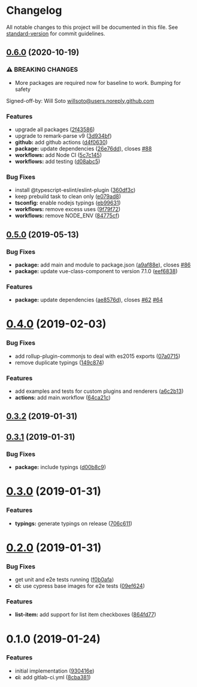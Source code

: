 # Changelog

All notable changes to this project will be documented in this file. See [standard-version](https://github.com/conventional-changelog/standard-version) for commit guidelines.

## [0.6.0](https://github.com/willsoto/vue-remark/compare/v0.5.0...v0.6.0) (2020-10-19)


### ⚠ BREAKING CHANGES

* More packages are required now for baseline to work. Bumping for safety

Signed-off-by: Will Soto <willsoto@users.noreply.github.com>

### Features

* upgrade all packages ([2f43586](https://github.com/willsoto/vue-remark/commit/2f435867b0b13313bf7998ad21359096790dafb4))
* upgrade to remark-parse v9 ([3d934bf](https://github.com/willsoto/vue-remark/commit/3d934bf3d1b01d3b4dcda9eb3aacd830fa99d5c3))
* **github:** add github actions ([d4f0630](https://github.com/willsoto/vue-remark/commit/d4f06305c27a769a78c4b3a53281a66b5e10f336))
* **package:** update dependencies ([26e76dd](https://github.com/willsoto/vue-remark/commit/26e76ddeae7f433fb99ded19f51e9d7d628d5625)), closes [#88](https://github.com/willsoto/vue-remark/issues/88)
* **workflows:** add Node CI ([5c7c145](https://github.com/willsoto/vue-remark/commit/5c7c145ecd36a281015a0c996886444b157af271))
* **workflows:** add testing ([d08abc5](https://github.com/willsoto/vue-remark/commit/d08abc562d4af8605eeb63ba0bb148ed86637ab5))


### Bug Fixes

* install @typescript-eslint/eslint-plugin ([360df3c](https://github.com/willsoto/vue-remark/commit/360df3ccbdd463544bc7b69870b8d7431f4492c0))
* keep prebuild task to clean only ([e079ad8](https://github.com/willsoto/vue-remark/commit/e079ad88970246d2429f9b957a2c01ce0ff6ce2c))
* **tsconfig:** enable nodejs typings ([eb99631](https://github.com/willsoto/vue-remark/commit/eb9963190e9db9e7e3238098cc59fedd8fb8b696))
* **workflows:** remove excess uses ([9f79f72](https://github.com/willsoto/vue-remark/commit/9f79f72c45f8c3e5cf6c4b6369281f0bc5a9a9e0))
* **workflows:** remove NODE_ENV ([84775cf](https://github.com/willsoto/vue-remark/commit/84775cfb23cf2b34ffeaad8c910a94ceb20a0c97))

## [0.5.0](https://github.com/willsoto/vue-remark/compare/v0.4.0...v0.5.0) (2019-05-13)


### Bug Fixes

* **package:** add main and module to package.json ([a9af88e](https://github.com/willsoto/vue-remark/commit/a9af88e)), closes [#86](https://github.com/willsoto/vue-remark/issues/86)
* **package:** update vue-class-component to version 7.1.0 ([eef6838](https://github.com/willsoto/vue-remark/commit/eef6838))


### Features

* **package:** update dependencies ([ae8576d](https://github.com/willsoto/vue-remark/commit/ae8576d)), closes [#62](https://github.com/willsoto/vue-remark/issues/62) [#64](https://github.com/willsoto/vue-remark/issues/64)



<a name="0.4.0"></a>
# [0.4.0](https://github.com/willsoto/vue-remark/compare/v0.3.2...v0.4.0) (2019-02-03)


### Bug Fixes

* add rollup-plugin-commonjs to deal with es2015 exports ([07a0715](https://github.com/willsoto/vue-remark/commit/07a0715))
* remove duplicate typings ([149c874](https://github.com/willsoto/vue-remark/commit/149c874))


### Features

* add examples and tests for custom plugins and renderers ([a6c2b13](https://github.com/willsoto/vue-remark/commit/a6c2b13))
* **actions:** add main.workflow ([64ca21c](https://github.com/willsoto/vue-remark/commit/64ca21c))



<a name="0.3.2"></a>
## [0.3.2](https://github.com/willsoto/vue-remark/compare/v0.3.1...v0.3.2) (2019-01-31)



<a name="0.3.1"></a>
## [0.3.1](https://github.com/willsoto/vue-remark/compare/v0.3.0...v0.3.1) (2019-01-31)


### Bug Fixes

* **package:** include typings ([d00b8c9](https://github.com/willsoto/vue-remark/commit/d00b8c9))



<a name="0.3.0"></a>
# [0.3.0](https://github.com/willsoto/vue-remark/compare/v0.2.0...v0.3.0) (2019-01-31)


### Features

* **typings:** generate typings on release ([706c611](https://github.com/willsoto/vue-remark/commit/706c611))



<a name="0.2.0"></a>
# [0.2.0](https://github.com/willsoto/vue-remark/compare/v0.1.0...v0.2.0) (2019-01-31)


### Bug Fixes

* get unit and e2e tests running ([f0b0afa](https://github.com/willsoto/vue-remark/commit/f0b0afa))
* **ci:** use cypress base images for e2e tests ([09ef624](https://github.com/willsoto/vue-remark/commit/09ef624))


### Features

* **list-item:** add support for list item checkboxes ([864fd77](https://github.com/willsoto/vue-remark/commit/864fd77))



<a name="0.1.0"></a>
# 0.1.0 (2019-01-24)


### Features

* initial implementation ([930416e](https://github.com/willsoto/vue-remark/commit/930416e))
* **ci:** add gitlab-ci.yml ([8cba381](https://github.com/willsoto/vue-remark/commit/8cba381))
